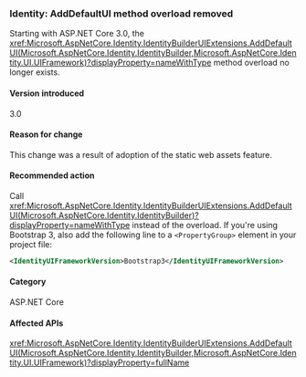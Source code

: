 ### Identity: AddDefaultUI method overload removed

Starting with ASP.NET Core 3.0, the <xref:Microsoft.AspNetCore.Identity.IdentityBuilderUIExtensions.AddDefaultUI(Microsoft.AspNetCore.Identity.IdentityBuilder,Microsoft.AspNetCore.Identity.UI.UIFramework)?displayProperty=nameWithType> method overload no longer exists.

#### Version introduced

3.0

#### Reason for change

This change was a result of adoption of the static web assets feature.

#### Recommended action

Call <xref:Microsoft.AspNetCore.Identity.IdentityBuilderUIExtensions.AddDefaultUI(Microsoft.AspNetCore.Identity.IdentityBuilder)?displayProperty=nameWithType> instead of the overload. If you're using Bootstrap 3, also add the following line to a `<PropertyGroup>` element in your project file:

```xml
<IdentityUIFrameworkVersion>Bootstrap3</IdentityUIFrameworkVersion>
```

#### Category

ASP.NET Core

#### Affected APIs

<xref:Microsoft.AspNetCore.Identity.IdentityBuilderUIExtensions.AddDefaultUI(Microsoft.AspNetCore.Identity.IdentityBuilder,Microsoft.AspNetCore.Identity.UI.UIFramework)?displayProperty=fullName>

<!--

#### Affected APIs

`M:Microsoft.AspNetCore.Identity.IdentityBuilderUIExtensions.AddDefaultUI(Microsoft.AspNetCore.Identity.IdentityBuilder,Microsoft.AspNetCore.Identity.UI.UIFramework)`

-->
